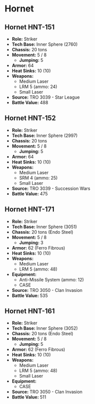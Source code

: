 # Hornet
## Hornet HNT-151
- **Role:** Striker
- **Tech Base:** Inner Sphere (2760)
- **Chassis:** 20 tons
- **Movement:** 5 / 8
  - **Jumping:** 5
- **Armor:** 64
- **Heat Sinks:** 10 (10)
- **Weapons:**
  - Medium Laser
  - LRM 5 (ammo: 24)
  - Small Laser
- **Source:** TRO 3039 - Star League
- **Battle Value:** 488

## Hornet HNT-152
- **Role:** Striker
- **Tech Base:** Inner Sphere (2997)
- **Chassis:** 20 tons
- **Movement:** 5 / 8
  - **Jumping:** 5
- **Armor:** 64
- **Heat Sinks:** 10 (10)
- **Weapons:**
  - Medium Laser
  - SRM 4 (ammo: 25)
  - Small Laser
- **Source:** TRO 3039 - Succession Wars
- **Battle Value:** 475

## Hornet HNT-171
- **Role:** Striker
- **Tech Base:** Inner Sphere (3051)
- **Chassis:** 20 tons (Endo Steel)
- **Movement:** 5 / 8
  - **Jumping:** 3
- **Armor:** 62 (Ferro Fibrous)
- **Heat Sinks:** 10 (10)
- **Weapons:**
  - Medium Laser
  - LRM 5 (ammo: 48)
- **Equipment:**
  - Anti-Missile System (ammo: 12)
  - CASE
- **Source:** TRO 3050 - Clan Invasion
- **Battle Value:** 535

## Hornet HNT-161
- **Role:** Striker
- **Tech Base:** Inner Sphere (3052)
- **Chassis:** 20 tons (Endo Steel)
- **Movement:** 5 / 8
  - **Jumping:** 5
- **Armor:** 62 (Ferro Fibrous)
- **Heat Sinks:** 10 (10)
- **Weapons:**
  - Medium Laser
  - LRM 5 (ammo: 48)
  - Small Laser
- **Equipment:**
  - CASE
- **Source:** TRO 3050 - Clan Invasion
- **Battle Value:** 511

